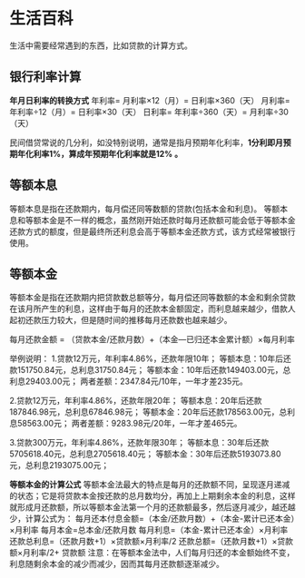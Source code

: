 # 生活百科
生活中需要经常遇到的东西，比如贷款的计算方式。

## 银行利率计算
**年月日利率的转换方式**
年利率= 月利率×12（月）= 日利率×360（天）
月利率= 年利率÷12（月）= 日利率×30（天）
日利率= 年利率÷360（天）= 月利率÷30（天）

民间借贷常说的几分利，如没特别说明，通常是指月预期年化利率，**1分利即月预期年化利率1%，算成年预期年化利率就是12% 。**

## 等额本息 
等额本息是指在还款期内，每月偿还同等数额的贷款(包括本金和利息)。
等额本息和等额本金是不一样的概念，虽然刚开始还款时每月还款额可能会低于等额本金还款方式的额度，但是最终所还利息会高于等额本金还款方式，该方式经常被银行使用。

## 等额本金
等额本金是指在还款期内把贷款数总额等分，每月偿还同等数额的本金和剩余贷款在该月所产生的利息，这样由于每月的还款本金额固定，而利息越来越少，借款人起初还款压力较大，但是随时间的推移每月还款数也越来越少。

每月还款金额 = （贷款本金/还款月数）+（本金—已归还本金累计额）×每月利率

举例说明：
1.贷款12万元，年利率4.86%，还款年限10年；
等额本息：10年后还款151750.84元，总利息31750.84元；
等额本金：10年后还款149403.00元，总利息29403.00元；
两者差额：2347.84元/10年，一年才差235元。

2.贷款12万元，年利率4.86%，还款年限20年；
等额本息：20年后还款187846.98元，总利息67846.98元；
等额本金：20年后还款178563.00元，总利息58563.00元；
两者差额：9283.98元/20年，一年才差465元。

3.贷款300万元，年利率4.86%，还款年限30年；
等额本息：30年后还款5705618.40元，总利息2705618.40元；
等额本金：30年后还款5193073.80元，总利息2193075.00元；

**等额本金的计算公式**
等额本金法最大的特点是每月的还款额不同，呈现逐月递减的状态；它是将贷款本金按还款的总月数均分，再加上上期剩余本金的利息，这样就形成月还款额，所以等额本金法第一个月的还款额最多，然后逐月减少，越还越少，计算公式为：
每月还本付息金额=（本金/还款月数）+（本金-累计已还本金）×月利率
每月本金=总本金/还款月数
每月利息=（本金-累计已还本金）×月利率
还款总利息=（还款月数+1）×贷款额×月利率/2
还款总额=（还款月数+1）×贷款额×月利率/2+ 贷款额
注意：在等额本金法中，人们每月归还的本金额始终不变，利息随剩余本金的减少而减少，因而其每月还款额逐渐减少。

